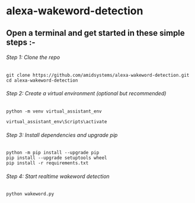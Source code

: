 # alexa-wakeword-detection

## Open a terminal and get started in these simple steps :-

###### Step 1: Clone the repo
```shell
git clone https://github.com/amidsystems/alexa-wakeword-detection.git
cd alexa-wakeword-detection
```
###### Step 2: Create a virtual environment (optional but recommended)
```shell
python -m venv virtual_assistant_env

virtual_assistant_env\Scripts\activate

```
###### Step 3: Install dependencies and upgrade pip
```
python -m pip install --upgrade pip
pip install --upgrade setuptools wheel
pip install -r requirements.txt
```

###### Step 4: Start realtime wakeword detection
```
python wakeword.py
```
